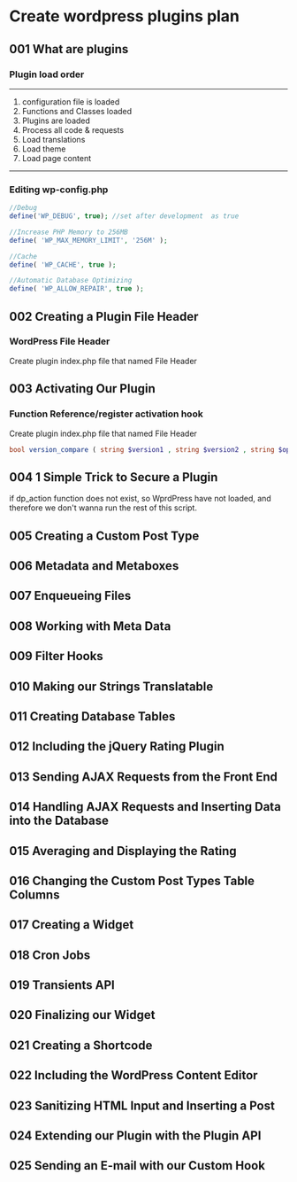# Create wordpress plugins plan

## 001 What are plugins

### Plugin load order
---
1. configuration file is loaded
2. Functions and Classes loaded
3. Plugins are loaded
4. Process all code & requests
5. Load translations
6. Load theme
7. Load page content
---

### Editing wp-config.php
```php
//Debug
define('WP_DEBUG', true); //set after development  as true

//Increase PHP Memory to 256MB
define( 'WP_MAX_MEMORY_LIMIT', '256M' );

//Cache
define( 'WP_CACHE', true );

//Automatic Database Optimizing
define( 'WP_ALLOW_REPAIR', true );
```

## 002 Creating a Plugin File Header

### WordPress File Header

   Create plugin index.php file that named File Header

## 003 Activating Our Plugin

### Function Reference/register activation hook

   Create plugin index.php file that named File Header
```php
bool version_compare ( string $version1 , string $version2 , string $operator ); // PHP function
```

## 004 1 Simple Trick to Secure a Plugin

   if dp_action function does not exist, so WprdPress have not loaded, and therefore we don't wanna run the rest of this script.

## 005 Creating a Custom Post Type

## 006 Metadata and Metaboxes

## 007 Enqueueing Files

## 008 Working with Meta Data

## 009 Filter Hooks

## 010 Making our Strings Translatable

## 011 Creating Database Tables

## 012 Including the jQuery Rating Plugin

## 013 Sending AJAX Requests from the Front End

## 014 Handling AJAX Requests and Inserting Data into the Database

## 015 Averaging and Displaying the Rating

## 016 Changing the Custom Post Types Table Columns

## 017 Creating a Widget

## 018 Cron Jobs

## 019 Transients API

## 020 Finalizing our Widget

## 021 Creating a Shortcode

## 022 Including the WordPress Content Editor

## 023 Sanitizing HTML Input and Inserting a Post

## 024 Extending our Plugin with the Plugin API

## 025 Sending an E-mail with our Custom Hook
